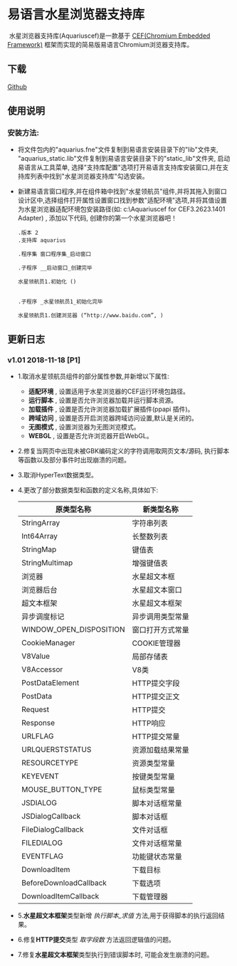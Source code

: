 # 易语言水星浏览器支持库

​     水星浏览器支持库(Aquariuscef)是一款基于  [CEF(Chromium Embedded Framework)](https://bitbucket.org/chromiumembedded/cef) 框架而实现的简易版易语言Chromium浏览器支持库。



## 下载

[Github](https://github.com/kirino17/ecef)



## 使用说明

### 安装方法:

* 将文件包内的"aquarius.fne"文件复制到易语言安装目录下的"lib"文件夹, "aquarius_static.lib"文件复制到易语言安装目录下的"static_lib"文件夹, 启动易语言从工具菜单, 选择"支持库配置"选项打开易语言支持库安装窗口,并在支持库列表中找到"水星浏览器支持库"勾选安装。

* 新建易语言窗口程序,并在组件箱中找到"水星领航员"组件,并将其拖入到窗口设计区中,选择组件打开属性设置窗口找到参数"适配环境"选项,并将其值设置为水星浏览器适配环境包安装路径(如: c:\Aquariuscef for CEF3.2623.1401 Adapter) , 添加以下代码, 创建你的第一个水星浏览器吧！

  ```
  .版本 2
  .支持库 aquarius
  
  .程序集 窗口程序集_启动窗口
  
  .子程序 __启动窗口_创建完毕
  
  水星领航员1.初始化 ()
  
  
  .子程序 _水星领航员1_初始化完毕
  
  水星领航员1.创建浏览器 (“http://www.baidu.com”, )
  
  ```


## 更新日志

### v1.01 2018-11-18 [P1]

* 1.取消水星领航员组件的部分属性参数,并新增以下属性:

  * **适配环境** , 设置适用于水星浏览器的CEF运行环境包路径。
  * **运行脚本** , 设置是否允许浏览器加载并运行脚本资源。
  * **加载插件** , 设置是否允许浏览器加载扩展插件(ppapi 插件)。
  * **跨域访问** , 设置是否开启浏览器跨域访问设置,默认是关闭的。
  * **无图模式** , 设置浏览器为无图浏览模式。
  * **WEBGL** , 设置是否允许浏览器开启WebGL。

* 2.修复当网页中出现未被GBK编码定义的字符调用取网页文本/源码, 执行脚本等函数以及部分事件时出现崩溃的问题。

* 3.取消HyperText数据类型。

* 4.更改了部分数据类型和函数的定义名称,具体如下: 

  | 原类型名称              | 新类型名称       |
  | ----------------------- | ---------------- |
  | StringArray             | 字符串列表       |
  | Int64Array              | 长整数列表       |
  | StringMap               | 键值表           |
  | StringMultimap          | 增强键值表       |
  | 浏览器                  | 水星超文本框     |
  | 浏览器后台              | 水星超文本窗口   |
  | 超文本框架              | 水星超文本框架   |
  | 异步调度标记            | 异步调用类型常量 |
  | WINDOW_OPEN_DISPOSITION | 窗口打开方式常量 |
  | CookieManager           | COOKIE管理器     |
  | V8Value                 | 局部存储表       |
  | V8Accessor              | V8类             |
  | PostDataElement         | HTTP提交字段     |
  | PostData                | HTTP提交正文     |
  | Request                 | HTTP提交         |
  | Response                | HTTP响应         |
  | URLFLAG                 | HTTP提交常量     |
  | URLQUERSTSTATUS         | 资源加载结果常量 |
  | RESOURCETYPE            | 资源类型常量     |
  | KEYEVENT                | 按键类型常量     |
  | MOUSE_BUTTON_TYPE       | 鼠标类型常量     |
  | JSDIALOG                | 脚本对话框常量   |
  | JSDialogCallback        | 脚本对话框       |
  | FileDialogCallback      | 文件对话框       |
  | FILEDIALOG              | 文件对话框常量   |
  | EVENTFLAG               | 功能键状态常量   |
  | DownloadItem            | 下载目标         |
  | BeforeDownloadCallback  | 下载选项         |
  | DownloadItemCallback    | 下载管理器       |

* 5.**水星超文本框架**类型新增 *执行脚本_求值* 方法,用于获得脚本的执行返回结果。

* 6.修复**HTTP提交**类型 *取字段数*  方法返回逻辑值的问题。

* 7.修复**水星超文本框架**类型执行到错误脚本时, 可能会发生崩溃的问题。 
